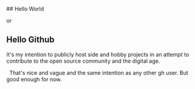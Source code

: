 
## Hello World

or
 
 
## Hello Github
It's my intention to publicly host side and hobby projects in an attempt to contribute to the open source community and the digital age.
 

 
That's nice and vague and the same intention as any other gh user. But good enough for now.
